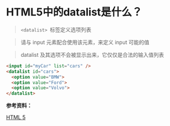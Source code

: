 # HTML5中的datalist是什么？

> `<datalist> `标签定义选项列表

> 请与 input 元素配合使用该元素，来定义 input 可能的值

> datalist 及其选项不会被显示出来，它仅仅是合法的输入值列表

```html
<input id="myCar" list="cars" />
<datalist id="cars">
  <option value="BMW">
  <option value="Ford">
  <option value="Volvo">
</datalist>
```

**参考资料：**

[HTML 5 <datalist> 标签](http://www.w3school.com.cn/html5/html5_datalist.asp)